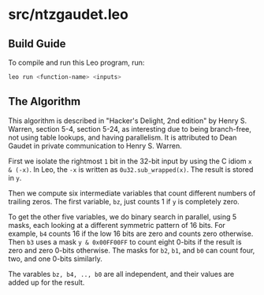 # src/ntzgaudet.leo

## Build Guide

To compile and run this Leo program, run:
```bash
leo run <function-name> <inputs>
```

## The Algorithm

This algorithm is described in "Hacker's Delight, 2nd edition" by Henry
S. Warren, section 5-4, section 5-24, as interesting due to being branch-free,
not using table lookups, and having parallelism.  It is attributed to Dean Gaudet
in private communication to Henry S. Warren.

First we isolate the rightmost `1` bit in the 32-bit input by
using the C idiom `x & (-x)`.  In Leo, the `-x` is
written as `0u32.sub_wrapped(x)`.  The result is stored in `y`.

Then we compute six intermediate variables that count different numbers
of trailing zeros.  The first variable, `bz`, just counts 1 if `y` is completely zero.

To get the other five variables, we do binary search in parallel, using 5 masks,
each looking at a different symmetric pattern of 16 bits.  For example, `b4` counts 16 if
the low 16 bits are zero and counts zero otherwise.  Then `b3` uses a mask `y &
0x00FF00FF` to count eight 0-bits if the result is zero and zero 0-bits
otherwise.  The masks for `b2`, `b1`, and `b0` can count four, two, and
one 0-bits similarly.

The varables `bz, b4, .., b0` are all independent, and their values are added up
for the result.
